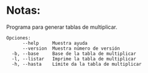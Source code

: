 # Notas:
Programa para generar tablas de multiplicar.
```
Opciones:
      --help     Muestra ayuda
      --version  Muestra número de versión
  -b, --base     Base de la tabla de multiplicar
  -l, --listar   Imprime la tabla de multiplicar
  -h, --hasta    Límite da la tabla de multiplicar
```